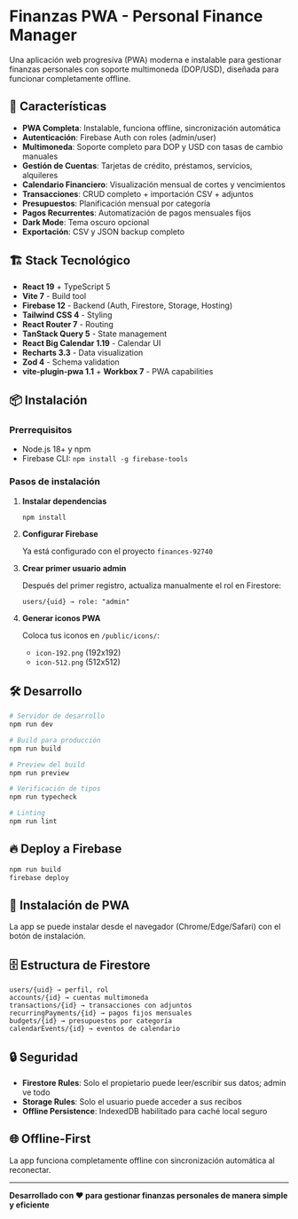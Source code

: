 # Finanzas PWA - Personal Finance Manager

Una aplicación web progresiva (PWA) moderna e instalable para gestionar finanzas personales con soporte multimoneda (DOP/USD), diseñada para funcionar completamente offline.

## 🚀 Características

- **PWA Completa**: Instalable, funciona offline, sincronización automática
- **Autenticación**: Firebase Auth con roles (admin/user)
- **Multimoneda**: Soporte completo para DOP y USD con tasas de cambio manuales
- **Gestión de Cuentas**: Tarjetas de crédito, préstamos, servicios, alquileres
- **Calendario Financiero**: Visualización mensual de cortes y vencimientos
- **Transacciones**: CRUD completo + importación CSV + adjuntos
- **Presupuestos**: Planificación mensual por categoría
- **Pagos Recurrentes**: Automatización de pagos mensuales fijos
- **Dark Mode**: Tema oscuro opcional
- **Exportación**: CSV y JSON backup completo

## 🏗️ Stack Tecnológico

- **React 19** + TypeScript 5
- **Vite 7** - Build tool
- **Firebase 12** - Backend (Auth, Firestore, Storage, Hosting)
- **Tailwind CSS 4** - Styling
- **React Router 7** - Routing
- **TanStack Query 5** - State management
- **React Big Calendar 1.19** - Calendar UI
- **Recharts 3.3** - Data visualization
- **Zod 4** - Schema validation
- **vite-plugin-pwa 1.1** + **Workbox 7** - PWA capabilities

## 📦 Instalación

### Prerrequisitos

- Node.js 18+ y npm
- Firebase CLI: `npm install -g firebase-tools`

### Pasos de instalación

1. **Instalar dependencias**
   ```bash
   npm install
   ```

2. **Configurar Firebase**
   
   Ya está configurado con el proyecto `finances-92740`

3. **Crear primer usuario admin**
   
   Después del primer registro, actualiza manualmente el rol en Firestore:
   ```
   users/{uid} → role: "admin"
   ```

4. **Generar iconos PWA**
   
   Coloca tus iconos en `/public/icons/`:
   - `icon-192.png` (192x192)
   - `icon-512.png` (512x512)

## 🛠️ Desarrollo

```bash
# Servidor de desarrollo
npm run dev

# Build para producción
npm run build

# Preview del build
npm run preview

# Verificación de tipos
npm run typecheck

# Linting
npm run lint
```

## 🔥 Deploy a Firebase

```bash
npm run build
firebase deploy
```

## 📱 Instalación de PWA

La app se puede instalar desde el navegador (Chrome/Edge/Safari) con el botón de instalación.

## 🗄️ Estructura de Firestore

```
users/{uid} → perfil, rol
accounts/{id} → cuentas multimoneda
transactions/{id} → transacciones con adjuntos
recurringPayments/{id} → pagos fijos mensuales
budgets/{id} → presupuestos por categoría
calendarEvents/{id} → eventos de calendario
```

## 🔒 Seguridad

- **Firestore Rules**: Solo el propietario puede leer/escribir sus datos; admin ve todo
- **Storage Rules**: Solo el usuario puede acceder a sus recibos
- **Offline Persistence**: IndexedDB habilitado para caché local seguro

## 🌐 Offline-First

La app funciona completamente offline con sincronización automática al reconectar.

---

**Desarrollado con ❤️ para gestionar finanzas personales de manera simple y eficiente**